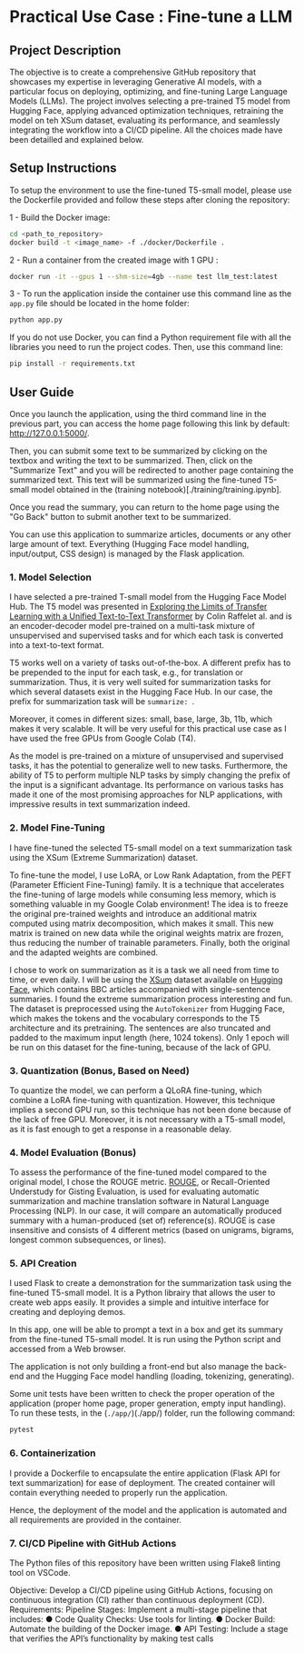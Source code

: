 # Practical Use Case : Fine-tune a LLM

## Project Description

The objective is to create a comprehensive GitHub repository that showcases my expertise in leveraging Generative AI models, with a particular focus on deploying, optimizing, and fine-tuning Large Language Models (LLMs).
The project involves selecting a pre-trained T5 model from Hugging Face, applying advanced optimization techniques, retraining the model on teh XSum dataset, evaluating its performance, and seamlessly integrating the workflow into a CI/CD pipeline. All the choices made have been detailled and explained below.

## Setup Instructions

To setup the environment to use the fine-tuned T5-small model, please use the Dockerfile provided and follow these steps after cloning the repository:

1 - Build the Docker image:
```bash
cd <path_to_repository>
docker build -t <image_name> -f ./docker/Dockerfile .
```

2 - Run a container from the created image with 1 GPU :
```bash
docker run -it --gpus 1 --shm-size=4gb --name test llm_test:latest
```

3 - To run the application inside the container use this command line as the `app.py` file should be located in the home folder:
```bash
python app.py
```

If you do not use Docker, you can find a Python requirement file with all the libraries you need to run the project codes. Then, use this command line:
```bash
pip install -r requirements.txt
```

## User Guide

Once you launch the application, using the third command line in the previous part, you can access the home page following this link by default: http://127.0.0.1:5000/.

Then, you can submit some text to be summarized by clicking on the textbox and writing the text to be summarized. Then, click on the "Summarize Text" and you will be redirected to another page containing the summarized text. This text will be summarized using the fine-tuned T5-small model obtained in the (training notebook)[./training/training.ipynb].

Once you read the summary, you can return to the home page using the "Go Back" button to submit another text to be summarized.

You can use this application to summarize articles, documents or any other large amount of text. Everything (Hugging Face model handling, input/output, CSS design) is managed by the Flask application.

### 1. Model Selection

I have selected a pre-trained T-small model from the Hugging Face Model Hub. The T5 model was presented in [Exploring the Limits of Transfer Learning with a Unified Text-to-Text Transformer](https://arxiv.org/pdf/1910.10683.pdf) by Colin Raffelet al. and is an encoder-decoder model pre-trained on a multi-task mixture of unsupervised and supervised tasks and for which each task is converted into a text-to-text format.

T5 works well on a variety of tasks out-of-the-box. A different prefix has to be prepended to the input for each task, e.g., for translation or summarization. Thus, it is very well suited for summarization tasks for which several datasets exist in the Hugging Face Hub. In our case, the prefix for summarization task will be `summarize: `.

Moreover, it comes in different sizes: small, base, large, 3b, 11b, which makes it very scalable. It will be very useful for this practical use case as I have used the free GPUs from Google Colab (T4).

As the model is pre-trained on a mixture of unsupervised and supervised tasks, it has the potential to generalize well to new tasks. Furthermore, the ability of T5 to perform multiple NLP tasks by simply changing the prefix of the input is a significant advantage. Its performance on various tasks has made it one of the most promising approaches for NLP applications, with impressive results in text summarization indeed.

### 2. Model Fine-Tuning

I have fine-tuned the selected T5-small model on a text summarization task using the XSum (Extreme Summarization) dataset.

To fine-tune the model, I use LoRA, or Low Rank Adaptation, from the PEFT (Parameter Efficient Fine-Tuning) family. It is a technique that accelerates the fine-tuning of large models while consuming less memory, which is something valuable in my Google Colab environment! The idea is to freeze the original pre-trained weights and introduce an additional matrix computed using matrix decomposition, which makes it small. This new matrix is trained on new data while the original weights matrix are frozen, thus reducing the number of trainable parameters. Finally, both the original and the adapted weights are combined.

I chose to work on summarization as it is a task we all need from time to time, or even daily. I will be using the [XSum](https://arxiv.org/pdf/1808.08745) dataset available on [Hugging Face](https://huggingface.co/datasets/EdinburghNLP/xsum), which contains BBC articles accompanied with single-sentence summaries. I found the extreme summarization process interesting and fun. The dataset is preprocessed using the `AutoTokenizer` from Hugging Face, which makes the tokens and the vocabulary corresponds to the T5 architecture and its pretraining. The sentences are also truncated and padded to the maximum input length (here, 1024 tokens). Only 1 epoch will be run on this dataset for the fine-tuning, because of the lack of GPU. 

### 3. Quantization (Bonus, Based on Need)

To quantize the model, we can perform a QLoRA fine-tuning, which combine a LoRA fine-tuning with quantization. However, this technique implies a second GPU run, so this technique has not been done because of the lack of free GPU. Moreover, it is not necessary with a T5-small model, as it is fast enough to get a response in a reasonable delay.

### 4. Model Evaluation (Bonus)

To assess the performance of the fine-tuned model compared to the original model, I chose the ROUGE metric. [ROUGE](https://huggingface.co/spaces/evaluate-metric/rouge), or Recall-Oriented Understudy for Gisting Evaluation, is used for evaluating automatic summarization and machine translation software in Natural Language Processing (NLP). In our case, it will compare an automatically produced summary with a human-produced (set of) reference(s). ROUGE is case insensitive and consists of 4 different metrics (based on unigrams, bigrams, longest common subsequences, or lines).

### 5. API Creation

I used Flask to create a demonstration for the summarization task using the fine-tuned T5-small model. It is a Python librairy that allows the user to create web apps easily. It provides a simple and intuitive interface for creating and deploying demos.

In this app, one will be able to prompt a text in a box and get its summary from the fine-tuned T5-small model. It is run using the Python script and accessed from a Web browser.

The application is not only building a front-end but also manage the back-end and the Hugging Face model handling (loading, tokenizing, generating).

Some unit tests have been written to check the proper operation of the application (proper home page, proper generation, empty input handling). To run these tests, in the (`./app/`)(./app/) folder, run the following command:
```bash
pytest
```

### 6. Containerization

I provide a Dockerfile to encapsulate the entire application (Flask API for text summarization) for ease of deployment. The created container will contain everything needed to properly run the application.

Hence, the deployment of the model and the application is automated and all requirements are provided in the container.

### 7. CI/CD Pipeline with GitHub Actions

The Python files of this repository have been written using Flake8 linting tool on VSCode.

Objective: Develop a CI/CD pipeline using GitHub Actions, focusing on continuous integration
(CI) rather than continuous deployment (CD).
Requirements:
Pipeline Stages: Implement a multi-stage pipeline that includes:
● Code Quality Checks: Use tools for linting.
● Docker Build: Automate the building of the Docker image.
● API Testing: Include a stage that verifies the API’s functionality by making test calls
